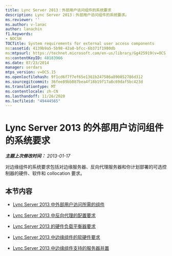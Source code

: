 ```yaml
---
title: Lync Server 2013：外部用户访问组件的系统要求
description: Lync Server 2013：外部用户访问组件的系统要求。
ms.reviewer: ''
ms.author: v-lanac
author: lanachin
f1.keywords:
- NOCSH
TOCTitle: System requirements for external user access components
ms:assetid: 4139b9a5-5b98-42a8-bfcc-6b371f1980db
ms:mtpsurl: https://technet.microsoft.com/en-us/library/Gg425919(v=OCS.15)
ms:contentKeyID: 48183966
ms.date: 07/23/2014
manager: serdars
mtps_version: v=OCS.15
ms.openlocfilehash: 9f1cd6f7f7ef65e1361b247586a890852786d312
ms.sourcegitcommit: 36fee89bb887bea4f18b19f17a8c69daf5bc423d
ms.translationtype: MT
ms.contentlocale: zh-CN
ms.lasthandoff: 11/26/2020
ms.locfileid: "49444565"
---
```

# <a name="system-requirements-for-external-user-access-components-for-lync-server-2013"></a>Lync Server 2013 的外部用户访问组件的系统要求

<div data-xmlns="http://www.w3.org/1999/xhtml">

<div class="topic" data-xmlns="http://www.w3.org/1999/xhtml" data-msxsl="urn:schemas-microsoft-com:xslt" data-cs="https://msdn.microsoft.com/">

<div data-asp="https://msdn2.microsoft.com/asp">



</div>

<div id="mainSection">

<div id="mainBody">

<span> </span>

_**主题上次修改时间：** 2013-01-17_

对边缘组件的系统要求包括对边缘服务器、反向代理服务器和你计划部署的可选控制器的硬件、软件和 collocation 要求。

<div>

## <a name="in-this-section"></a>本节内容

  - [Lync Server 2013 中外部用户访问所需的组件](lync-server-2013-components-required-for-external-user-access.md)

  - [Lync Server 2013 中反向代理的配置要求](lync-server-2013-configuration-requirements-for-reverse-proxy.md)

  - [Lync Server 2013 的硬件负载平衡器要求](lync-server-2013-hardware-load-balancer-requirements.md)

  - [Lync Server 2013 中边缘组件的软硬件要求](lync-server-2013-hardware-and-software-requirements-for-edge-components.md)

  - [Lync Server 2013 中边缘组件支持的服务器并置](lync-server-2013-supported-server-collocation-for-edge-components.md)

</div>

</div>

<span> </span>

</div>

</div>

</div>

